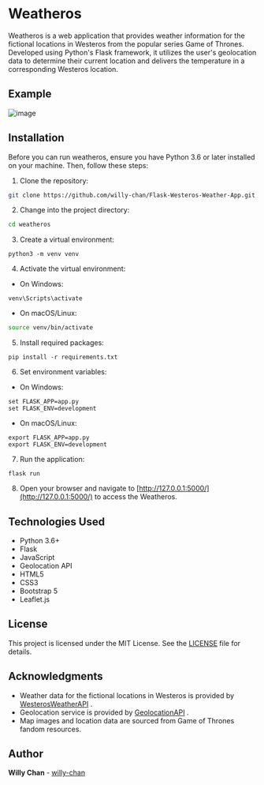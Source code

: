# Weatheros
Weatheros is a web application that provides weather information for the fictional locations in Westeros from the popular series Game of Thrones. Developed using Python's Flask framework, it utilizes the user's geolocation data to determine their current location and delivers the temperature in a corresponding Westeros location.

## Example
![image](https://github.com/Willy-Chan/weatheros/assets/106504264/b88a92ba-02f4-4051-9e51-ab568930b17b)

## Installation

Before you can run  weatheros, ensure you have Python 3.6 or later installed on your machine. Then, follow these steps: 
1. Clone the repository:

```bash
git clone https://github.com/willy-chan/Flask-Westeros-Weather-App.git
``` 
2. Change into the project directory:

```bash
cd weatheros
``` 
3. Create a virtual environment:

```
python3 -m venv venv
``` 
4. Activate the virtual environment: 
- On Windows:

```
venv\Scripts\activate
``` 
- On macOS/Linux:

```bash
source venv/bin/activate
``` 
5. Install required packages:

```
pip install -r requirements.txt
``` 
6. Set environment variables: 
- On Windows:

```arduino
set FLASK_APP=app.py
set FLASK_ENV=development
``` 
- On macOS/Linux:

```arduino
export FLASK_APP=app.py
export FLASK_ENV=development
``` 
7. Run the application:

```arduino
flask run
``` 
8. Open your browser and navigate to [http://127.0.0.1:5000/](http://127.0.0.1:5000/)  to access the Weatheros.

## Technologies Used
- Python 3.6+
- Flask
- JavaScript
- Geolocation API
- HTML5
- CSS3
- Bootstrap 5
- Leaflet.js
## License

This project is licensed under the MIT License. See the [LICENSE](https://chat.openai.com/LICENSE)  file for details.
## Acknowledgments 
- Weather data for the fictional locations in Westeros is provided by [WesterosWeatherAPI](https://westerosweatherapi.example.com/) . 
- Geolocation service is provided by [GeolocationAPI](https://geolocationapi.example.com/) .
- Map images and location data are sourced from Game of Thrones fandom resources.
## Author

**Willy Chan** - [willy-chan](https://github.com/willy-chan)
